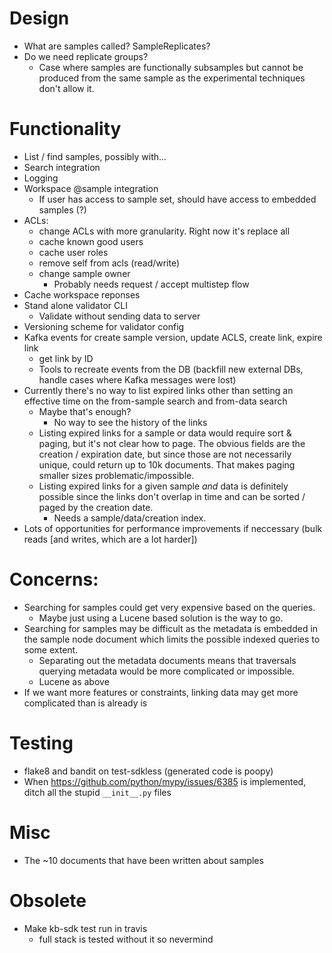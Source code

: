 # Design
* What are samples called? SampleReplicates?
* Do we need replicate groups?
  * Case where samples are functionally subsamples but cannot be produced from the same sample
    as the experimental techniques don't allow it.

# Functionality
* List / find samples, possibly with...
* Search integration
* Logging
* Workspace @sample integration
  * If user has access to sample set, should have access to embedded samples (?)
* ACLs:
  * change ACLs with more granularity. Right now it's replace all
  * cache known good users
  * cache user roles
  * remove self from acls (read/write)
  * change sample owner
    * Probably needs request / accept multistep flow
* Cache workspace reponses
* Stand alone validator CLI
  * Validate without sending data to server
* Versioning scheme for validator config
* Kafka events for create sample version, update ACLS, create link, expire link
  * get link by ID
  * Tools to recreate events from the DB (backfill new external DBs, handle cases where
    Kafka messages were lost)
* Currently there's no way to list expired links other than setting an effective time on
  the from-sample search and from-data search
  * Maybe that's enough?
    * No way to see the history of the links
  * Listing expired links for a sample or data would require sort & paging, but it's not clear
    how to page. The obvious fields are the creation / expiration date, but since those are
    not necessarily unique, could return up to 10k documents. That makes paging smaller sizes
    problematic/impossible.
  * Listing expired links for a given sample *and* data is definitely possible since the links
    don't overlap in time and can be sorted / paged by the creation date.
      * Needs a sample/data/creation index.
* Lots of opportunities for performance improvements if neccessary (bulk reads [and writes,
  which are a lot harder])

# Concerns:
* Searching for samples could get very expensive based on the queries.
  * Maybe just using a Lucene based solution is the way to go.
* Searching for samples may be difficult as the metadata is embedded in the sample node
  document which limits the possible indexed queries to some extent.
  * Separating out the metadata documents means that traversals querying metadata would be
    more complicated or impossible.
  * Lucene as above
* If we want more features or constraints, linking data may get more complicated than is already is

# Testing
* flake8 and bandit on test-sdkless (generated code is poopy)
* When https://github.com/python/mypy/issues/6385 is implemented, ditch all the stupid 
  `__init__.py` files

# Misc
* The ~10 documents that have been written about samples

# Obsolete
* Make kb-sdk test run in travis
  * full stack is tested without it so nevermind